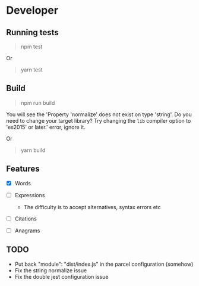# Developer

## Running tests

> npm test

Or

> yarn test

## Build

> npm run build

You will see the 'Property 'normalize' does not exist on type 'string'. Do you need to change your target library? Try changing the `lib` compiler option to 'es2015' or later.' error, ignore it.

Or

> yarn build

## Features

- [x] Words

- [ ] Expressions
  - The difficulty is to accept alternatives, syntax errors etc

- [ ] Citations

- [ ] Anagrams

## TODO

- Put back "module": "dist/index.js" in the parcel configuration (somehow)
- Fix the string normalize issue
- Fix the double jest configuration issue

